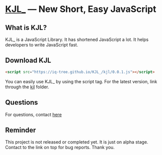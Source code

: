 [KJL_](https://iq-tree.github.io/KJL_) — New Short, Easy JavaScript
==================================================

What is KJL?
--------------------------------------
KJL_ is a JavaScript Library. It has shortened JavaScript a lot. It helps developers to write JavaScript fast.


Download KJL
--------------------------------------

```html
<script src="https://iq-tree.github.io/KJL_/kjl/0.0.1.js"></script>
```
You can easily use KJL_ by using the script tag.
For the latest version, link through the [kjl](https://github.com/IQ-tree/KJL_/tree/master/kjl) folder.


Questions
--------------------------------------
For questions, contact [here](mailto:desbey7@naver.com)


Reminder
--------------------------------------
This project is not released or completed yet.
It is just on alpha stage.
Contact to the link on top for bug reports.
Thank you.
